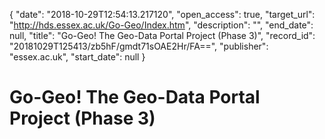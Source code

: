 {
  "date": "2018-10-29T12:54:13.217120", 
  "open_access": true, 
  "target_url": "http://hds.essex.ac.uk/Go-Geo/Index.htm", 
  "description": "", 
  "end_date": null, 
  "title": "Go-Geo! The Geo-Data Portal Project (Phase 3)", 
  "record_id": "20181029T125413/zb5hF/gmdt71sOAE2Hr/FA==", 
  "publisher": "essex.ac.uk", 
  "start_date": null
}

# Go-Geo! The Geo-Data Portal Project (Phase 3)


